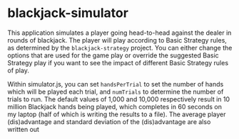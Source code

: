 # blackjack-simulator

This application simulates a player going head-to-head against the dealer in rounds of blackjack.  The player will
play according to Basic Strategy rules, as determined by the `blackjack-strategy` project.  You can either change 
the options that are used for the game play or override the suggested Basic Strategy play if you want to see the
impact of different Basic Strategy rules of play.

Within simulator.js, you can set `handsPerTrial` to set the number of hands which will be played each trial, and
`numTrials` to determine the number of trials to run.  The default values of 1,000 and 10,000 respectively result in
10 million Blackjack hands being played, which completes in 60 seconds on my laptop (half of which is writing the
results to a file).  The average player (dis)advantage and standard deviation of the (dis)advantage are also written
out
